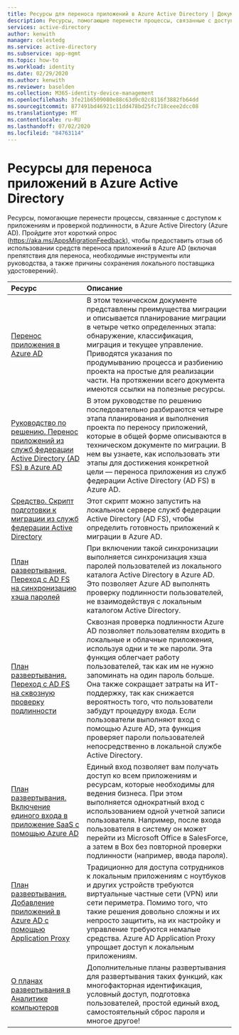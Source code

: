 ```yaml
---
title: Ресурсы для переноса приложений в Azure Active Directory | Документы Майкрософт
description: Ресурсы, помогающие перенести процессы, связанные с доступом к приложениям и проверкой подлинности, в Azure Active Directory (Azure AD).
services: active-directory
author: kenwith
manager: celestedg
ms.service: active-directory
ms.subservice: app-mgmt
ms.topic: how-to
ms.workload: identity
ms.date: 02/29/2020
ms.author: kenwith
ms.reviewer: baselden
ms.collection: M365-identity-device-management
ms.openlocfilehash: 3fe21b6509080e88c63d9c02c8116f3882fb64dd
ms.sourcegitcommit: 877491bd46921c11dd478bd25fc718ceee2dcc08
ms.translationtype: MT
ms.contentlocale: ru-RU
ms.lasthandoff: 07/02/2020
ms.locfileid: "84763114"
---
```

# <a name="resources-for-migrating-applications-to-azure-active-directory"></a>Ресурсы для переноса приложений в Azure Active Directory

Ресурсы, помогающие перенести процессы, связанные с доступом к приложениям и проверкой подлинности, в Azure Active Directory (Azure AD). Пройдите этот короткий опрос (https://aka.ms/AppsMigrationFeedback), чтобы предоставить отзыв об использовании средств переноса приложений в Azure AD (включая препятствия для переноса, необходимые инструменты или руководства, а также причины сохранения локального поставщика удостоверений). 

| Ресурс  | Описание  |
|:-----------|:-------------|
|[Перенос приложения в Azure AD](https://aka.ms/migrateapps/whitepaper) | В этом техническом документе представлены преимущества миграции и описывается планирование миграции в четыре четко определенных этапа: обнаружение, классификация, миграция и текущее управление. Приводятся указания по продумыванию процесса и разбиению проекта на простые для реализации части. На протяжении всего документа имеются ссылки на полезные ресурсы. |
|[Руководство по решению. Перенос приложений из служб федерации Active Directory (AD FS) в Azure AD](https://aka.ms/migrateapps/adfssolutionguide) | В этом руководстве по решению последовательно разбираются четыре этапа планирования и выполнения проекта по переносу приложений, которые в общей форме описываются в техническом документе по миграции. В нем вы узнаете, как использовать эти этапы для достижения конкретной цели — переноса приложения из служб федерации Active Directory (AD FS) в Azure AD.|
| [Средство. Скрипт подготовки к миграции из служб федерации Active Directory](https://aka.ms/migrateapps/adfstools) | Этот скрипт можно запустить на локальном сервере служб федерации Active Directory (AD FS), чтобы определить готовность приложений к миграции в Azure AD.|
| [План развертывания. Переход с AD FS на синхронизацию хэша паролей](https://aka.ms/ADFSTOPHSDPDownload) | При включении такой синхронизации выполняется синхронизация хэша паролей пользователей из локального каталога Active Directory в Azure AD. Это позволяет Azure AD выполнять проверку подлинности пользователей, не взаимодействуя с локальным каталогом Active Directory.| 
| [План развертывания. Переход с AD FS на сквозную проверку подлинности](https://aka.ms/ADFSTOPTADPDownload)|Сквозная проверка подлинности Azure AD позволяет пользователям входить в локальные и облачные приложения, используя одни и те же пароли. Эта функция облегчает работу пользователей, так как им не нужно запоминать на один пароль больше. Она также сокращает затраты на ИТ-поддержку, так как снижается вероятность того, что пользователи забудут процедуру входа. Если пользователи выполняют вход с помощью Azure AD, эта функция проверяет пароли пользователей непосредственно в локальной службе Active Directory.|
| [План развертывания. Включение единого входа в приложение SaaS с помощью Azure AD](https://aka.ms/SSODPDownload) | Единый вход позволяет вам получать доступ ко всем приложениям и ресурсам, которые необходимы для ведения бизнеса. При этом выполняется однократный вход с использованием одной учетной записи пользователя. Например, после входа пользователя в систему он может перейти из Microsoft Office в SalesForce, а затем в Box без повторной проверки подлинности (например, ввода пароля). 
| [План развертывания. Добавление приложений в Azure AD с помощью Application Proxy](https://aka.ms/AppProxyDPDownload)| Традиционно для доступа сотрудников к локальным приложениям с ноутбуков и других устройств требуются виртуальные частные сети (VPN) или сети периметра. Помимо того, что такие решения довольно сложны и их непросто защитить, на их настройку и управление требуются немалые средства. Azure AD Application Proxy упрощает доступ к локальным приложениям. |
| [О планах развертывания в Аналитике компьютеров](../fundamentals/active-directory-deployment-plans.md) | Дополнительные планы развертывания для развертывания таких функций, как многофакторная идентификация, условный доступ, подготовка пользователей, простой единый вход, самостоятельный сброс пароля и многое другое! |


